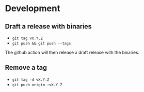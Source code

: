 # Development

## Draft a release with binaries

- `git tag vX.Y.Z`
- `git push && git push --tags`

The github action will then release a draft release with the binaries.

## Remove a tag

- `git tag -d vX.Y.Z`
- `git push origin :vX.Y.Z`
